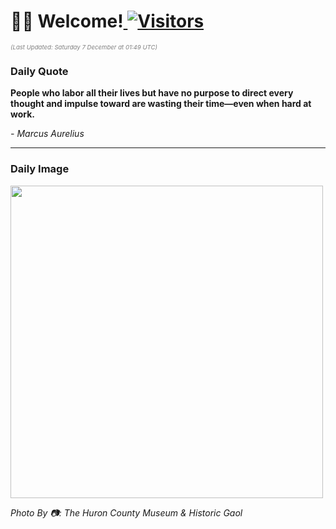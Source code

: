 <h1>👋🏽 Welcome!<a href="https://github.com/OmitNomis/"> <img src="https://visitor-badge.laobi.icu/badge?page_id=OmitNomis" alt="Visitors"></a></h1>

<i><p style="font-size: 0.6rem; color:gray">(Last Updated: Saturday 7 December at 01:49 UTC)</p></i>

<h3> Daily Quote </h3>
<b><p>People who labor all their lives but have no purpose to direct every thought and impulse toward are wasting their time—even when hard at work.</p></b>
<i><caption style="font-size: 0.8rem; color:gray;">- Marcus Aurelius</caption></i>


<hr>

<h3>Daily Image</h3>
<a href="https://images.unsplash.com/photo-1732394297043-31c5afccc2dd?crop=entropy&cs=srgb&fm=jpg&ixid=M3w2MjM3MzF8MHwxfHJhbmRvbXx8fHx8fHx8fDE3MzM1MzYxNzl8&ixlib=rb-4.0.3&q=85" target="_blank"><img style="height:500px;" src=https://images.unsplash.com/photo-1732394297043-31c5afccc2dd?crop=entropy&cs=srgb&fm=jpg&ixid=M3w2MjM3MzF8MHwxfHJhbmRvbXx8fHx8fHx8fDE3MzM1MzYxNzl8&ixlib=rb-4.0.3&q=85"/></a>

<i><caption style="font-size: 0.8rem; color:gray;"> Photo By 📷: The Huron County Museum &amp; Historic Gaol</caption></i>
